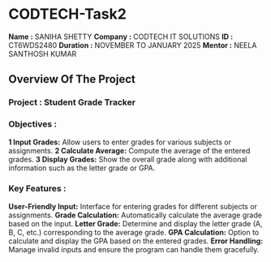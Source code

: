 # CODTECH-Task2

**Name :** SANIHA SHETTY 
**Company :** CODTECH IT SOLUTIONS
**ID :** CT6WDS2480
**Duration :** NOVEMBER TO JANUARY 2025
**Mentor :** NEELA SANTHOSH KUMAR

## Overview Of The Project

### Project : Student Grade Tracker

### Objectives :
**1 Input Grades:** Allow users to enter grades for various subjects or assignments.
**2  Calculate Average:** Compute the average of the entered grades.
**3 Display Grades:** Show the overall grade along with additional information such as the letter grade or GPA.


### Key Features : 
**User-Friendly Input:** Interface for entering grades for different subjects or assignments.
**Grade Calculation:** Automatically calculate the average grade based on the input.
**Letter Grade:** Determine and display the letter grade (A, B, C, etc.) corresponding to the average grade.
**GPA Calculation:** Option to calculate and display the GPA based on the entered grades.
**Error Handling:** Manage invalid inputs and ensure the program can handle them gracefully.
